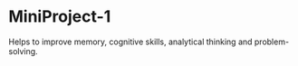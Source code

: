 # MiniProject-1
Helps to improve memory, cognitive skills, analytical thinking and problem-solving.
